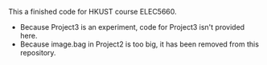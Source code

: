 ﻿This a finished code for HKUST course ELEC5660. 

- Because Project3 is an experiment, code for Project3 isn't provided here.
- Because image.bag in Project2 is too big, it has been removed from this repository.
